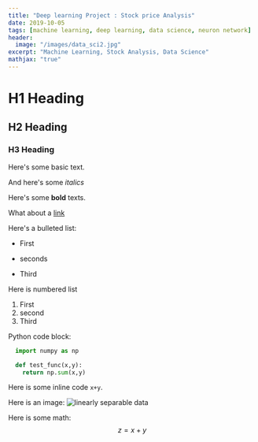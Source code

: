 ```yaml
---
title: "Deep learning Project : Stock price Analysis"
date: 2019-10-05
tags: [machine learning, deep learning, data science, neuron network]
header:
  image: "/images/data_sci2.jpg"
excerpt: "Machine Learning, Stock Analysis, Data Science"
mathjax: "true"
---
```

# H1 Heading

## H2 Heading

### H3 Heading

Here's some basic text.

And here's some *italics*

Here's some **bold** texts.

What about a [link](https://github.com/erenat77)

Here's a bulleted list:
* First
+ seconds
- Third

Here is numbered list
1. First
2. second
3. Third

Python code block:
```python
  import numpy as np

  def test_func(x,y):
    return np.sum(x,y)
```

Here is some inline code `x+y`.

Here is an image:
<img src="{{site.url}}{{ site.baseurl }}/image/data_sci2.jpg" alt="linearly separable data">

Here is some math:
$$z=x+y$$
